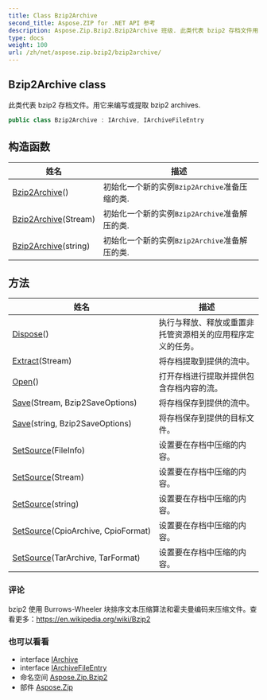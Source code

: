 ```yaml
---
title: Class Bzip2Archive
second_title: Aspose.ZIP for .NET API 参考
description: Aspose.Zip.Bzip2.Bzip2Archive 班级. 此类代表 bzip2 存档文件用它来编写或提取 bzip2 archives.
type: docs
weight: 100
url: /zh/net/aspose.zip.bzip2/bzip2archive/
---
```

## Bzip2Archive class

此类代表 bzip2 存档文件。用它来编写或提取 bzip2 archives.

```csharp
public class Bzip2Archive : IArchive, IArchiveFileEntry
```

## 构造函数

| 姓名 | 描述 |
| --- | --- |
| [Bzip2Archive](bzip2archive/#constructor)() | 初始化一个新的实例`Bzip2Archive`准备压缩的类. |
| [Bzip2Archive](bzip2archive/#constructor_1)(Stream) | 初始化一个新的实例`Bzip2Archive`准备解压的类. |
| [Bzip2Archive](bzip2archive/#constructor_2)(string) | 初始化一个新的实例`Bzip2Archive`准备解压的类. |

## 方法

| 姓名 | 描述 |
| --- | --- |
| [Dispose](../../aspose.zip.bzip2/bzip2archive/dispose/)() | 执行与释放、释放或重置非托管资源相关的应用程序定义的任务。 |
| [Extract](../../aspose.zip.bzip2/bzip2archive/extract/)(Stream) | 将存档提取到提供的流中。 |
| [Open](../../aspose.zip.bzip2/bzip2archive/open/)() | 打开存档进行提取并提供包含存档内容的流。 |
| [Save](../../aspose.zip.bzip2/bzip2archive/save/#save)(Stream, Bzip2SaveOptions) | 将存档保存到提供的流中。 |
| [Save](../../aspose.zip.bzip2/bzip2archive/save/#save_1)(string, Bzip2SaveOptions) | 将存档保存到提供的目标文件。 |
| [SetSource](../../aspose.zip.bzip2/bzip2archive/setsource/#setsource_2)(FileInfo) | 设置要在存档中压缩的内容。 |
| [SetSource](../../aspose.zip.bzip2/bzip2archive/setsource/#setsource_3)(Stream) | 设置要在存档中压缩的内容。 |
| [SetSource](../../aspose.zip.bzip2/bzip2archive/setsource/#setsource_4)(string) | 设置要在存档中压缩的内容。 |
| [SetSource](../../aspose.zip.bzip2/bzip2archive/setsource/#setsource)(CpioArchive, CpioFormat) | 设置要在存档中压缩的内容。 |
| [SetSource](../../aspose.zip.bzip2/bzip2archive/setsource/#setsource_1)(TarArchive, TarFormat) | 设置要在存档中压缩的内容。 |

### 评论

bzip2 使用 Burrows-Wheeler 块排序文本压缩算法和霍夫曼编码来压缩文件。查看更多：https://en.wikipedia.org/wiki/Bzip2

### 也可以看看

* interface [IArchive](../../aspose.zip/iarchive/)
* interface [IArchiveFileEntry](../../aspose.zip/iarchivefileentry/)
* 命名空间 [Aspose.Zip.Bzip2](../../aspose.zip.bzip2/)
* 部件 [Aspose.Zip](../../)


